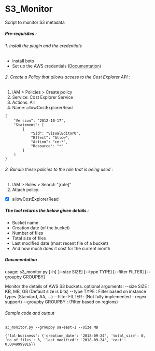 # S3_Monitor
Script to monitor S3 metadata

##### *Pre-requisites* :
###### 1. Install the plugin and the credentials
* Install boto
* Set up the AWS credentials ([Documentation](https://boto3.amazonaws.com/v1/documentation/api/latest/guide/configuration.html))

###### 2. Create a Policy that allows access to the Cost Explorer API :
 1. IAM > Policies > Create policy
 2.  Service: Cost Explorer Service
 3. Actions: All
 4. Name: allowCostExplorerRead
 
```
{
    "Version": "2012-10-17",
    "Statement": [
        {
            "Sid": "VisualEditor0",
            "Effect": "Allow",
            "Action": "ce:*",
            "Resource": "*"
        }
    ]
} 
```
###### 3. Bundle these policies to the role that is being used :
1. IAM > Roles > Search "[role]"
2. Attach policy:
  - [x] allowCostExplorerRead

##### The tool returns the below given details :
* Bucket name
* Creation date (of the bucket)
* Number of files
* Total size of files
* Last modified date (most recent file of a bucket)
* And how much does it cost for the current month

##### Documentation
usage: s3_monitor.py [-h] [--size SIZE] [--type TYPE] [--filter FILTER] [--groupby GROUPBY]

Monitor the details of AWS S3 buckets.
optional arguments:
  --size SIZE :  KB, MB, GB (Default size is bits)
  --type TYPE : Filter based on instance types (Standard, AA, ...)
  --filter FILTER : (Not fully implemented - regex support)
  --groupby GROUPBY : (Filter based on regions)

###### Sample code and output
``` s3_monitor.py --groupby sa-east-1 --size MB ```
```
{'lal-business': {'creation_date': '2018-09-24', 'total_size': 0, 'no_of_files': 3, 'last_modified': '2018-09-24', 'cost': 0.0049999816}}
```





